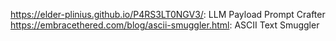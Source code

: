 https://elder-plinius.github.io/P4RS3LT0NGV3/: LLM Payload Prompt Crafter
https://embracethered.com/blog/ascii-smuggler.html: ASCII Text Smuggler

